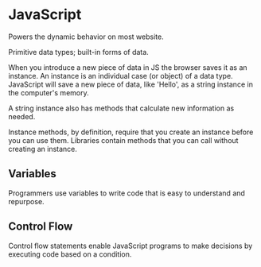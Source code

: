 # JavaScript

Powers the dynamic behavior on most website.

Primitive data types; built-in forms of data.

When you introduce a new piece of data in JS the browser saves it as an instance. An instance is an individual case (or object) of a data type. JavaScript will save a new piece of data, like 'Hello', as a string instance in the computer's memory.

A string instance also has methods that calculate new information as needed.

Instance methods, by definition, require that you create an instance before you can use them. Libraries contain methods that you can call without creating an instance.

## Variables
Programmers use variables to write code that is easy to understand and repurpose. 

## Control Flow
Control flow statements enable JavaScript programs to make decisions by executing code based on a condition. 